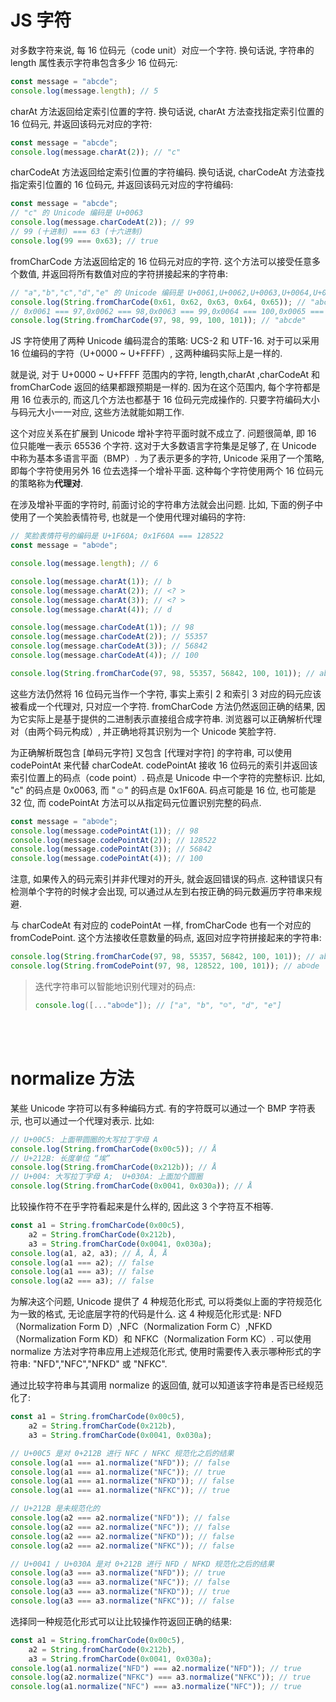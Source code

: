# JS 字符

对多数字符来说, 每 16 位码元（code unit）对应一个字符. 换句话说, 字符串的 length 属性表示字符串包含多少 16 位码元:

```js
const message = "abcde";
console.log(message.length); // 5
```

charAt 方法返回给定索引位置的字符. 换句话说, charAt 方法查找指定索引位置的 16 位码元, 并返回该码元对应的字符:

```js
const message = "abcde";
console.log(message.charAt(2)); // "c"
```

charCodeAt 方法返回给定索引位置的字符编码. 换句话说, charCodeAt 方法查找指定索引位置的 16 位码元, 并返回该码元对应的字符编码:

```js
const message = "abcde";
// "c" 的 Unicode 编码是 U+0063
console.log(message.charCodeAt(2)); // 99
// 99 (十进制) === 63 (十六进制)
console.log(99 === 0x63); // true
```

fromCharCode 方法返回给定的 16 位码元对应的字符. 这个方法可以接受任意多个数值, 并返回将所有数值对应的字符拼接起来的字符串:

```js
// "a","b","c","d","e" 的 Unicode 编码是 U+0061,U+0062,U+0063,U+0064,U+0065
console.log(String.fromCharCode(0x61, 0x62, 0x63, 0x64, 0x65)); // "abcde"
// 0x0061 === 97,0x0062 === 98,0x0063 === 99,0x0064 === 100,0x0065 === 101
console.log(String.fromCharCode(97, 98, 99, 100, 101)); // "abcde"
```

JS 字符使用了两种 Unicode 编码混合的策略: UCS-2 和 UTF-16. 对于可以采用 16 位编码的字符（U+0000 ~ U+FFFF）, 这两种编码实际上是一样的.

就是说, 对于 U+0000 ~ U+FFFF 范围内的字符, length,charAt ,charCodeAt 和 fromCharCode 返回的结果都跟预期是一样的. 因为在这个范围内, 每个字符都是用 16 位表示的, 而这几个方法也都基于 16 位码元完成操作的. 只要字符编码大小与码元大小一一对应, 这些方法就能如期工作.

这个对应关系在扩展到 Unicode 增补字符平面时就不成立了. 问题很简单, 即 16 位只能唯一表示 65536 个字符. 这对于大多数语言字符集是足够了, 在 Unicode 中称为基本多语言平面（BMP）. 为了表示更多的字符, Unicode 采用了一个策略, 即每个字符使用另外 16 位去选择一个增补平面. 这种每个字符使用两个 16 位码元的策略称为**代理对**.

在涉及增补平面的字符时, 前面讨论的字符串方法就会出问题. 比如, 下面的例子中使用了一个笑脸表情符号, 也就是一个使用代理对编码的字符:

```js
// 笑脸表情符号的编码是 U+1F60A; 0x1F60A === 128522
const message = "ab☺de";

console.log(message.length); // 6

console.log(message.charAt(1)); // b
console.log(message.charAt(2)); // <? >
console.log(message.charAt(3)); // <? >
console.log(message.charAt(4)); // d

console.log(message.charCodeAt(1)); // 98
console.log(message.charCodeAt(2)); // 55357
console.log(message.charCodeAt(3)); // 56842
console.log(message.charCodeAt(4)); // 100

console.log(String.fromCharCode(97, 98, 55357, 56842, 100, 101)); // ab☺de
```

这些方法仍然将 16 位码元当作一个字符, 事实上索引 2 和索引 3 对应的码元应该被看成一个代理对, 只对应一个字符. fromCharCode 方法仍然返回正确的结果, 因为它实际上是基于提供的二进制表示直接组合成字符串. 浏览器可以正确解析代理对（由两个码元构成）, 并正确地将其识别为一个 Unicode 笑脸字符.

为正确解析既包含 [单码元字符] 又包含 [代理对字符] 的字符串, 可以使用 codePointAt 来代替 charCodeAt. codePointAt 接收 16 位码元的索引并返回该索引位置上的码点（code point）. 码点是 Unicode 中一个字符的完整标识. 比如, "c" 的码点是 0x0063, 而 "☺" 的码点是 0x1F60A. 码点可能是 16 位, 也可能是 32 位, 而 codePointAt 方法可以从指定码元位置识别完整的码点.

```js
const message = "ab☺de";
console.log(message.codePointAt(1)); // 98
console.log(message.codePointAt(2)); // 128522
console.log(message.codePointAt(3)); // 56842
console.log(message.codePointAt(4)); // 100
```

注意, 如果传入的码元索引并非代理对的开头, 就会返回错误的码点. 这种错误只有检测单个字符的时候才会出现, 可以通过从左到右按正确的码元数遍历字符串来规避.

与 charCodeAt 有对应的 codePointAt 一样, fromCharCode 也有一个对应的 fromCodePoint. 这个方法接收任意数量的码点, 返回对应字符拼接起来的字符串:

```js
console.log(String.fromCharCode(97, 98, 55357, 56842, 100, 101)); // ab☺de
console.log(String.fromCodePoint(97, 98, 128522, 100, 101)); // ab☺de
```

> 迭代字符串可以智能地识别代理对的码点:
>
> ```js
> console.log([..."ab☺de"]); // ["a", "b", "☺", "d", "e"]
> ```

<br><br>

# normalize 方法

某些 Unicode 字符可以有多种编码方式. 有的字符既可以通过一个 BMP 字符表示, 也可以通过一个代理对表示. 比如:

```js
// U+00C5: 上面带圆圈的大写拉丁字母 A
console.log(String.fromCharCode(0x00c5)); // Å
// U+212B: 长度单位 “埃”
console.log(String.fromCharCode(0x212b)); // Å
// U+004: 大写拉丁字母 A;  U+030A: 上面加个圆圈
console.log(String.fromCharCode(0x0041, 0x030a)); // Å
```

比较操作符不在乎字符看起来是什么样的, 因此这 3 个字符互不相等.

```js
const a1 = String.fromCharCode(0x00c5),
    a2 = String.fromCharCode(0x212b),
    a3 = String.fromCharCode(0x0041, 0x030a);
console.log(a1, a2, a3); // Å, Å, Å
console.log(a1 === a2); // false
console.log(a1 === a3); // false
console.log(a2 === a3); // false
```

为解决这个问题, Unicode 提供了 4 种规范化形式, 可以将类似上面的字符规范化为一致的格式, 无论底层字符的代码是什么. 这 4 种规范化形式是: NFD（Normalization Form D）,NFC（Normalization Form C）,NFKD（Normalization Form KD）和 NFKC（Normalization Form KC）. 可以使用 normalize 方法对字符串应用上述规范化形式, 使用时需要传入表示哪种形式的字符串: "NFD","NFC","NFKD" 或 "NFKC".

通过比较字符串与其调用 normalize 的返回值, 就可以知道该字符串是否已经规范化了:

```js
const a1 = String.fromCharCode(0x00c5),
    a2 = String.fromCharCode(0x212b),
    a3 = String.fromCharCode(0x0041, 0x030a);

// U+00C5 是对 0+212B 进行 NFC / NFKC 规范化之后的结果
console.log(a1 === a1.normalize("NFD")); // false
console.log(a1 === a1.normalize("NFC")); // true
console.log(a1 === a1.normalize("NFKD")); // false
console.log(a1 === a1.normalize("NFKC")); // true

// U+212B 是未规范化的
console.log(a2 === a2.normalize("NFD")); // false
console.log(a2 === a2.normalize("NFC")); // false
console.log(a2 === a2.normalize("NFKD")); // false
console.log(a2 === a2.normalize("NFKC")); // false

// U+0041 / U+030A 是对 0+212B 进行 NFD / NFKD 规范化之后的结果
console.log(a3 === a3.normalize("NFD")); // true
console.log(a3 === a3.normalize("NFC")); // false
console.log(a3 === a3.normalize("NFKD")); // true
console.log(a3 === a3.normalize("NFKC")); // false
```

选择同一种规范化形式可以让比较操作符返回正确的结果:

```js
const a1 = String.fromCharCode(0x00c5),
    a2 = String.fromCharCode(0x212b),
    a3 = String.fromCharCode(0x0041, 0x030a);
console.log(a1.normalize("NFD") === a2.normalize("NFD")); // true
console.log(a2.normalize("NFKC") === a3.normalize("NFKC")); // true
console.log(a1.normalize("NFC") === a3.normalize("NFC")); // true
```

<br>
